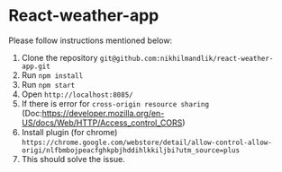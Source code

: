 # React-weather-app

Please follow instructions mentioned below:
1. Clone the repository `git@github.com:nikhilmandlik/react-weather-app.git`
2. Run `npm install`
3. Run `npm start`
4. Open `http://localhost:8085/`
5. If there is error for `cross-origin resource sharing` <br>
(Doc:https://developer.mozilla.org/en-US/docs/Web/HTTP/Access_control_CORS)
6. Install plugin (for chrome)
  `https://chrome.google.com/webstore/detail/allow-control-allow-origi/nlfbmbojpeacfghkpbjhddihlkkiljbi?utm_source=plus`
7. This should solve the issue.

